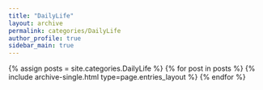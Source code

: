 ```yaml
---
title: "DailyLife"
layout: archive
permalink: categories/DailyLife
author_profile: true
sidebar_main: true
---
```



{% assign posts = site.categories.DailyLife %}
{% for post in posts %} {% include archive-single.html type=page.entries_layout %} {% endfor %}
